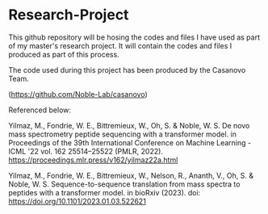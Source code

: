# Research-Project
This github repository will be hosing the codes and files I have used as part of my master's research project. 
It will contain the codes and files I produced as part of this process.

The code used during this project has been produced by the Casanovo Team.

(https://github.com/Noble-Lab/casanovo)



Referenced below:

Yilmaz, M., Fondrie, W. E., Bittremieux, W., Oh, S. & Noble, W. S. De novo mass spectrometry peptide sequencing with a transformer model. in Proceedings of the 39th International Conference on Machine Learning - ICML '22 vol. 162 25514–25522 (PMLR, 2022). https://proceedings.mlr.press/v162/yilmaz22a.html


Yilmaz, M., Fondrie, W. E., Bittremieux, W., Nelson, R., Ananth, V., Oh, S. & Noble, W. S. Sequence-to-sequence translation from mass spectra to peptides with a transformer model. in bioRxiv (2023).
doi: https://doi.org/10.1101/2023.01.03.522621
